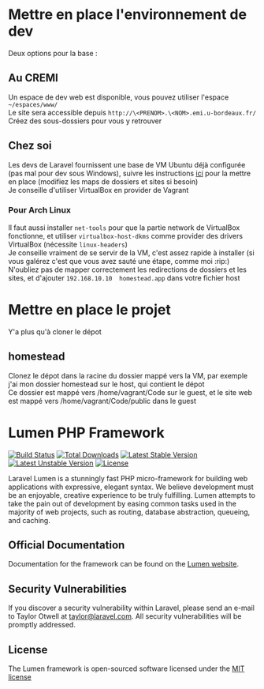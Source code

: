 # Mettre en place l'environnement de dev
Deux options pour la base :

## Au CREMI
Un espace de dev web est disponible, vous pouvez utiliser l'espace `~/espaces/www/`  
Le site sera accessible depuis `http://\<PRENOM>.\<NOM>.emi.u-bordeaux.fr/`  
Créez des sous-dossiers pour vous y retrouver

## Chez soi
Les devs de Laravel fournissent une base de VM Ubuntu déjà configurée (pas mal pour dev sous Windows), suivre les instructions [ici](https://laravel.com/docs/5.4/homestead) pour la mettre en place (modifiez les maps de dossiers et sites si besoin)  
Je conseille d'utiliser VirtualBox en provider de Vagrant

### Pour Arch Linux
Il faut aussi installer `net-tools` pour que la partie network de VirtualBox fonctionne, et utiliser `virtualbox-host-dkms` comme provider des drivers VirtualBox (nécessite `linux-headers`)  
Je conseille vraiment de se servir de la VM, c'est assez rapide à installer (si vous galérez c'est que vous avez sauté une étape, comme moi :rip:)  
N'oubliez pas de mapper correctement les redirections de dossiers et les sites, et d'ajouter `192.168.10.10  homestead.app` dans votre fichier host

# Mettre en place le projet
Y'a plus qu'à cloner le dépot

## homestead
Clonez le dépot dans la racine du dossier mappé vers la VM, par exemple j'ai mon dossier homestead sur le host, qui contient le dépot  
Ce dossier est mappé vers /home/vagrant/Code sur le guest, et le site web est mappé vers /home/vagrant/Code/public dans le guest

# Lumen PHP Framework
[![Build Status](https://travis-ci.org/laravel/lumen-framework.svg)](https://travis-ci.org/laravel/lumen-framework)
[![Total Downloads](https://poser.pugx.org/laravel/lumen-framework/d/total.svg)](https://packagist.org/packages/laravel/lumen-framework)
[![Latest Stable Version](https://poser.pugx.org/laravel/lumen-framework/v/stable.svg)](https://packagist.org/packages/laravel/lumen-framework)
[![Latest Unstable Version](https://poser.pugx.org/laravel/lumen-framework/v/unstable.svg)](https://packagist.org/packages/laravel/lumen-framework)
[![License](https://poser.pugx.org/laravel/lumen-framework/license.svg)](https://packagist.org/packages/laravel/lumen-framework)

Laravel Lumen is a stunningly fast PHP micro-framework for building web applications with expressive, elegant syntax. We believe development must be an enjoyable, creative experience to be truly fulfilling. Lumen attempts to take the pain out of development by easing common tasks used in the majority of web projects, such as routing, database abstraction, queueing, and caching.

## Official Documentation
Documentation for the framework can be found on the [Lumen website](http://lumen.laravel.com/docs).

## Security Vulnerabilities
If you discover a security vulnerability within Laravel, please send an e-mail to Taylor Otwell at taylor@laravel.com. All security vulnerabilities will be promptly addressed.

## License
The Lumen framework is open-sourced software licensed under the [MIT license](http://opensource.org/licenses/MIT)
